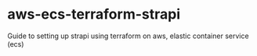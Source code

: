 # aws-ecs-terraform-strapi
Guide to setting up strapi using terraform on aws, elastic container service  (ecs)
